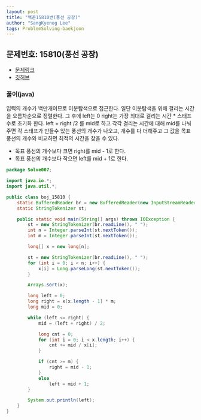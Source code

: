 ```yaml
---
layout: post
title: "백준15810번(풍선 공장)"
author: "SangKyenog Lee"
tags: ProblemSolving-baekjoon
---
```


## 문제번호: 15810(풍선 공장)
- [문제링크](https://www.acmicpc.net/problem/15810)
- [깃허브](https://github.com/sksk713/PS/blob/master/4%EC%A3%BC%EC%B0%A8/15810.java)

### 풀이(java)
입력의 개수가 백만개이므로 이분탐색으로 접근한다. 일단 이분탐색을 위해 걸리는 시간을 오름차순으로 정렬한다. 그 후에 left는 0 right는 가장 최대로 걸리는 시간 * 스태프 수로 초기화 한다. left + right /2 를 mid로 하고 각각 걸리는 시간에 대해 mid를 나눠주면 각 스태프가 만들수 있는 풍선의 개수가 나오고, 개수를 다 더해주고 그 값을 목표 풍선의 개수와 비교하면 최적의 시간을 찾을 수 있다.
- 목표 풍선의 개수보다 크면 right를 mid - 1로 한다.
- 목표 풍선의 개수보다 작으면 left를 mid + 1로 한다.

```java
package Solve007;

import java.io.*;
import java.util.*;

public class boj_15810 {
    static BufferedReader br = new BufferedReader(new InputStreamReader(System.in));
    static StringTokenizer st;

    public static void main(String[] args) throws IOException {
        st = new StringTokenizer(br.readLine(), " ");
        int n = Integer.parseInt(st.nextToken());
        int m = Integer.parseInt(st.nextToken());

        long[] x = new long[n];

        st = new StringTokenizer(br.readLine(), " ");
        for (int i = 0; i < n; i++) {
            x[i] = Long.parseLong(st.nextToken());
        }

        Arrays.sort(x);

        long left = 0;
        long right = x[x.length - 1] * m;
        long mid = 0;

        while (left <= right) {
            mid = (left + right) / 2;

            long cnt = 0;
            for (int i = 0; i < x.length; i++) {
                cnt += mid / x[i];
            }

            if (cnt >= m) {
                right = mid - 1;
            }
            else
                left = mid + 1;
        }

        System.out.println(left);
    }
}
```